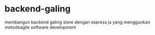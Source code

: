 # backend-galing
membangun backend galing store dengan express js yang menggunkan metodeagile software development

